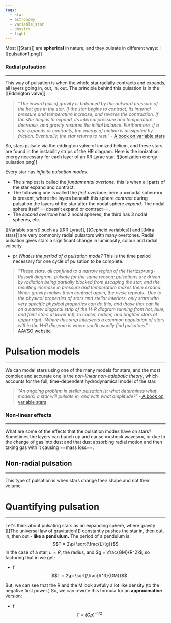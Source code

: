 ```yaml
---
tags:
  - star
  - astronomy
  - variable_star
  - physics
  - light
---
```

Most [[Stars]] are **spherical** in nature, and they pulsate in different ways:
![[pulsation1.png]]

### Radial pulsation
-----
This way of pulsation is when the whole star radially contracts and expands, all layers going in, out, in, out. The principle behind this pulsation is in the [[Eddington valve]]. 
> *"The inward pull of gravity is balanced by the outward pressure of the hot gas in the star. If the star begins to contract, its internal pressure and temperature increase, and reverse the contraction. If the star begins to expand, its internal pressure and temperature decrease, and gravity restores the initial balance. Furthermore, if a star expands or contracts, the energy of motion is dissipated by friction. Eventually, the star returns to rest."* - [ A book on variable stars](https://cfas.org/data/uploads/astronomy-ebooks/variable-stars.pdf)

So, stars pulsate via the eddington valve of ionized helium, and these stars are found in the instability strips of the HR diagram. Here is the ionization energy necessary for each layer of an RR Lyrae star.
![[ionization energy pulsation.png]]

Every star has *infinite pulsation modes.* 
- The simplest is called the *fundamental overtone:* this is when all parts of the star expand and contract.
- The following one is called the *first overtone:* here a ==nodal sphere== is present, where the layers beneath this sphere *contract* during pulsation the layers of the star after the nodal sphere *expand*. The nodal sphere itself ==doesn't expand or contract==. 
- The *second overtone* has 2 nodal spheres, the third has 3 nodal spheres, etc.

[[Variable stars]] such as [[RR Lyrae]], [[Cepheid variables]] and [[Mira stars]] are very commonly radial pulsators with many overtones. Radial pulsation gives stars a significant change in luminosity, colour and radial velocity.

- pr *What is the period of a pulsation mode?*  This is the time period necessary for one cycle of pulsation to be complete.

> *"These stars, all confined to a narrow region of the Hertzsprung-Russell diagram, pulsate for the same reason: pulsations are driven by radiation being partially blocked from escaping the star, and the resulting increase in pressure and temperature makes them expand.  When gravity makes them contract again, the cycle repeats.  Due to the physical properties of stars and stellar interiors, only stars with very specific physical properties can do this, and those that can lie on a narrow diagonal strip of the H-R diagram running from hot, blue, and faint stars at lower left, to cooler, redder, and brighter stars at upper right.  Where this strip intersects a common population of stars within the H-R diagram is where you'll usually find pulsators."* - [AAVSO website](https://www.aavso.org/vsots_rrlyr)



# Pulsation models
------
We can model stars using one of the many models for stars, and the most complex and accurate one is the *non-linear non-adiabatic theory*, which accounts for the full, time-dependent hydrodynamical model of the star. 

> *"An ongoing problem in stellar pulsation is: what determines what mode(s) a star will pulsate in, and with what amplitude?"* -[ A book on variable stars](https://cfas.org/data/uploads/astronomy-ebooks/variable-stars.pdf) 

### Non-linear effects
------
What are some of the effects that the pulsation modes have on stars? Sometimes the layers can bunch up and cause ==shock waves==, or due to the change of gas into dust and that dust absorbing radial motion and then taking gas with it causing ==mass loss==. 


## Non-radial pulsation
-----
This type of pulsation is when stars change their shape and not their volume. 


# Quantifying pulsation
---
Let's think about pulsating stars as an expanding sphere, where gravity ([[The universal law of gravitation]]) constantly pushes the star in, then out, in, then out - **like a pendulum.** The period of a pendulum is:
$$T = 2\pi \sqrt{\frac{L}{g}}$$
In the case of a star, $L = R$, the radius, and $g = \frac{GM}{R^2}$, so factoring that in we get:
- f $$T = 2\pi \sqrt{\frac{R^3}{GM}}$$

But, we can see that the R and the M look awfully a lot like density (to the negative first power.) So, we can rewrite this formula for an **approximative** version:
- f $$T = (G\rho)^{-1/2}$$

